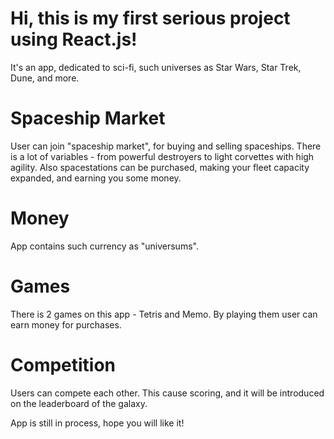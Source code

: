 # Hi, this is my first serious project using React.js!

It's an app, dedicated to sci-fi, such universes as Star Wars, Star Trek, Dune, and more. 

# Spaceship Market

User can join "spaceship market", for buying and selling spaceships. There is a lot of variables - from powerful destroyers to light corvettes with high agility. Also spacestations can be purchased, making your fleet capacity expanded, and earning you some money.

# Money

App contains such currency as "universums".

# Games

There is 2 games on this app - Tetris and Memo. By playing them user can earn money for purchases.

# Competition

Users can compete each other. This cause scoring, and it will be introduced on the leaderboard of the galaxy.

App is still in process, hope you will like it!

